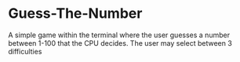 # Guess-The-Number
A simple game within the terminal where the user guesses a number between 1-100 that the CPU decides. The user may select between 3 difficulties
